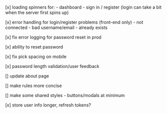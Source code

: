 [x] loading spinners for:
    - dashboard
    - sign in / register (login can take a bit when the server first spins up)

[x] error handling for login/register problems (front-end only)
    - not connected
    - bad username/email
    - already exists

[x] fix error logging for password reset in prod

[x] ability to reset password

[x] fix pick spacing on mobile

[x] password length validation/user feedback

[] update about page

[] make rules more concise 

[] make some shared styles
    - buttons/modals at minimum

[x] store user info longer, refresh tokens?